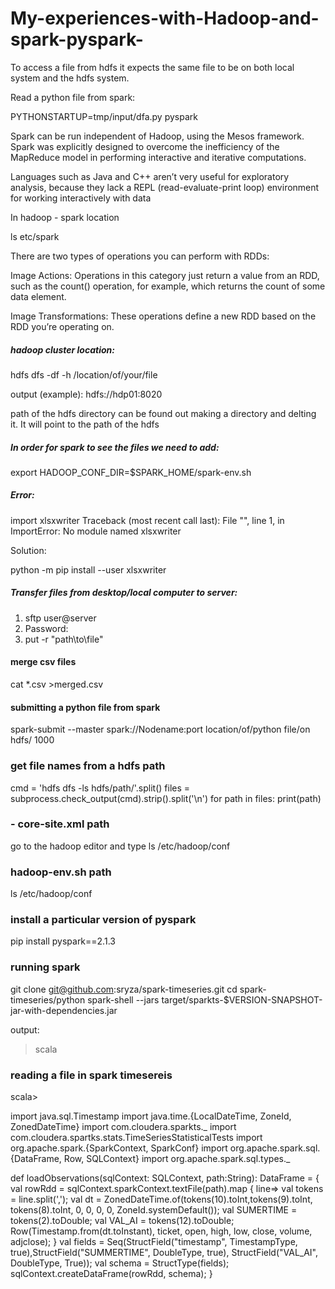 # My-experiences-with-Hadoop-and-spark-pyspark-


To access a file from hdfs it expects the same file to be on both local system and the hdfs system.

Read a python file from spark:

PYTHONSTARTUP=tmp/input/dfa.py pyspark



>>>>>

Spark can be run independent of Hadoop, using the Mesos framework. Spark was explicitly designed to overcome the inefficiency of the MapReduce model in performing interactive and iterative computations.

Languages such as Java and C++ aren’t very useful for exploratory analysis, because they lack a REPL (read-evaluate-print loop) environment for working interactively with data


>>>>>>>>
In hadoop - spark location

ls etc/spark


>>>>>>>>>>>>>

There are two types of operations you can perform with RDDs:

Image Actions: Operations in this category just return a value from an RDD, such as the count() operation, for example, which returns the count of some data element.

Image Transformations: These operations define a new RDD based on the RDD you’re operating on.


>>>>>
#####  hadoop cluster location:

hdfs dfs -df -h /location/of/your/file

output (example): hdfs://hdp01:8020 

>>>>
path of the hdfs directory can be found out making a directory and delting it. It will point to the path of the hdfs


>>>>>
#####  In order for spark to see the files we need to add:

export HADOOP_CONF_DIR=$SPARK_HOME/spark-env.sh

>>>>>
#####  Error:

import xlsxwriter
Traceback (most recent call last):
  File "<stdin>", line 1, in <module>
ImportError: No module named xlsxwriter

Solution:

python -m pip install --user xlsxwriter


##### Transfer files from desktop/local computer to server:

1. sftp user@server
2. Password:
3. put -r "path\to\file"

#### merge csv files
cat *.csv >merged.csv

#### submitting a python file from spark

spark-submit --master spark://Nodename:port location/of/python file/on hdfs/ 1000


### get file names from a hdfs path


cmd = 'hdfs dfs -ls hdfs/path/'.split()
files = subprocess.check_output(cmd).strip().split('\n')
for path in files:
  print(path) 

### - core-site.xml path
go to the hadoop editor and type
ls /etc/hadoop/conf


### hadoop-env.sh path
ls /etc/hadoop/conf

### install a particular version of pyspark
pip install pyspark==2.1.3


### running spark
git clone git@github.com:sryza/spark-timeseries.git
cd spark-timeseries/python
spark-shell --jars target/sparkts-$VERSION-SNAPSHOT-jar-with-dependencies.jar

output:
>scala

### reading a file in spark timesereis
scala>

import java.sql.Timestamp
import java.time.{LocalDateTime, ZoneId, ZonedDateTime}
import com.cloudera.sparkts._
import com.cloudera.spartks.stats.TimeSeriesStatisticalTests
import org.apache.spark.{SparkContext, SparkConf}
import org.apache.spark.sql.{DataFrame, Row, SQLContext}
import org.apache.spark.sql.types._

def loadObservations(sqlContext: SQLContext, path:String): DataFrame = {
  val rowRdd = sqlContext.sparkContext.textFile(path).map { line=>
  val tokens = line.split(',');
  val dt = ZonedDateTime.of(tokens(10).toInt,tokens(9).toInt, tokens(8).toInt, 0, 0, 0, 0, ZoneId.systemDefault());
  val SUMERTIME = tokens(2).toDouble;
  val VAL_AI = tokens(12).toDouble;
  Row(Timestamp.from(dt.toInstant), ticket, open, high, low, close, volume, adjclose);
  }
  val fields = Seq(StructField("timestamp", TimestampType, true),StructField("SUMMERTIME", DoubleType, true), StructField("VAL_AI", DoubleType, True));
  val schema = StructType(fields);
  sqlContext.createDataFrame(rowRdd, schema);
  }



